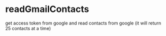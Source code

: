 # readGmailContacts

get access token from google and read contacts from google (it will return 25 contacts at a time)
